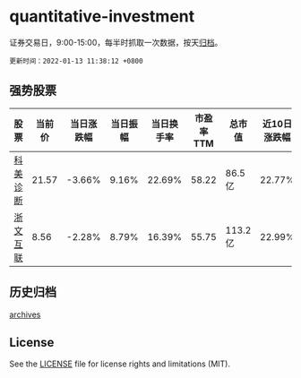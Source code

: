 # quantitative-investment

证券交易日，9:00-15:00，每半时抓取一次数据，按天[归档](archives)。

`更新时间：2022-01-13 11:38:12 +0800`

## 强势股票

|股票|当前价|当日涨跌幅|当日振幅|当日换手率|市盈率TTM|总市值|近10日涨跌幅|
|----|----|----|----|----|----|----|----|
|[科美诊断](https://xueqiu.com/S/SH688468)|21.57|-3.66%|9.16%|22.69%|58.22|86.5亿|22.77%|
|[浙文互联](https://xueqiu.com/S/SH600986)|8.56|-2.28%|8.79%|16.39%|55.75|113.2亿|22.99%|

## 历史归档

[archives](archives)

## License

See the [LICENSE](LICENSE) file for license rights and limitations (MIT).